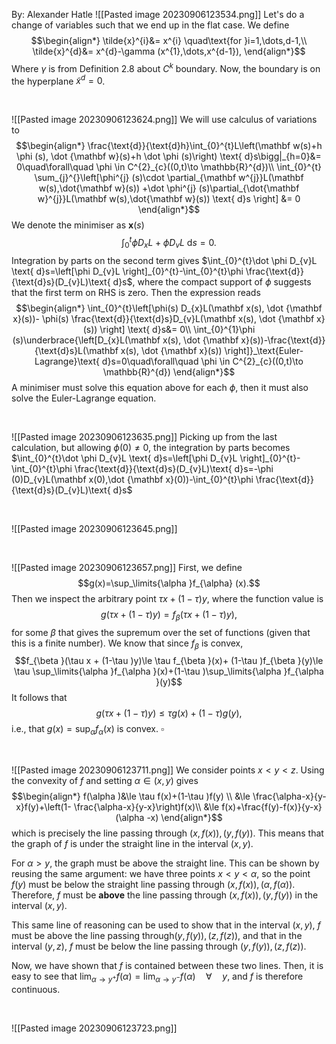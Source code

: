 By: Alexander Hatle
![[Pasted image 20230906123534.png]]
Let's do a change of variables such that we end up in the flat case. We define
$$\begin{align*}
\tilde{x}^{i}&= x^{i} \quad\text{for }i=1,\dots,d-1,\\
	\tilde{x}^{d}&= x^{d}-\gamma (x^{1},\dots,x^{d-1}),
\end{align*}$$
Where $\gamma$ is from Definition 2.8 about $C^{k}$ boundary. Now, the boundary is on the hyperplane $\tilde x^{d}=0$.


<div style="page-break-after: always; visibility: hidden"> \pagebreak </div>

![[Pasted image 20230906123624.png]]
We will use calculus of variations to 
$$\begin{align*}
\frac{\text{d}}{\text{d}h}\int_{0}^{t}L\left(\mathbf w(s)+h \phi (s), \dot {\mathbf w}(s)+h \dot \phi (s)\right) \text{ d}s\bigg|_{h=0}&= 0\quad\forall\quad \phi \in C^{2}_{c}((0,t)\to \mathbb{R}^{d})\\
\int_{0}^{t} \sum_{j}^{}\left[\phi^{j} (s)\cdot \partial_{\mathbf w^{j}}L(\mathbf w(s),\dot{\mathbf w}(s)) +\dot \phi^{j} (s)\partial_{\dot{\mathbf w}^{j}}L(\mathbf w(s),\dot{\mathbf w}(s)) \text{ d}s \right] &= 0
\end{align*}$$
We denote the minimiser as $\mathbf x(s)$
$$\int_{0}^{t}\phi D_{x}L+\dot \phi D_{v}L \text{ d}s=0.$$
Integration by parts on the second term gives $\int_{0}^{t}\dot \phi D_{v}L \text{ d}s=\left[\phi D_{v}L \right]_{0}^{t}-\int_{0}^{t}\phi \frac{\text{d}}{\text{d}s}(D_{v}L)\text{ d}s$, where the compact support of $\phi$ suggests that the first term on RHS is zero.
Then the expression reads
$$\begin{align*}
\int_{0}^{t}\left[\phi(s) D_{x}L(\mathbf x(s), \dot {\mathbf x}(s))- \phi(s) \frac{\text{d}}{\text{d}s}D_{v}L(\mathbf x(s), \dot {\mathbf x}(s)) \right] \text{ d}s&= 0\\
\int_{0}^{1}\phi (s)\underbrace{\left[D_{x}L(\mathbf x(s), \dot {\mathbf x}(s))-\frac{\text{d}}{\text{d}s}L(\mathbf x(s), \dot {\mathbf x}(s)) \right]}_\text{Euler-Lagrange}\text{ d}s=0\quad\forall\quad \phi \in C^{2}_{c}((0,t)\to \mathbb{R}^{d})
\end{align*}$$
A minimiser must solve this equation above for each $\phi,$ then it must also solve the Euler-Lagrange equation.
<div style="page-break-after: always; visibility: hidden"> \pagebreak </div>

![[Pasted image 20230906123635.png]]
Picking up from the last calculation, but allowing $\phi (0)≠0$, the integration by parts becomes
$\int_{0}^{t}\dot \phi D_{v}L \text{ d}s=\left[\phi D_{v}L \right]_{0}^{t}-\int_{0}^{t}\phi \frac{\text{d}}{\text{d}s}(D_{v}L)\text{ d}s=-\phi (0)D_{v}L(\mathbf x(0),\dot {\mathbf x}(0))-\int_{0}^{t}\phi \frac{\text{d}}{\text{d}s}(D_{v}L)\text{ d}s$


<div style="page-break-after: always; visibility: hidden"> \pagebreak </div>

![[Pasted image 20230906123645.png]]

<div style="page-break-after: always; visibility: hidden"> \pagebreak </div>

![[Pasted image 20230906123657.png]]
First, we define
$$g(x)=\sup_\limits{\alpha }f_{\alpha} (x).$$
Then we inspect the arbitrary point $\tau x+ (1-\tau )y$, where the function value is 
$$g(\tau x + (1-\tau )y)= f_{\beta }(\tau x + (1-\tau )y), $$
for some $\beta$ that gives the supremum over the set of functions (given that this is a finite number). We know that since $f_{\beta }$ is convex,
$$f_{\beta }(\tau x + (1-\tau )y)\le \tau f_{\beta }(x)+ (1-\tau )f_{\beta }(y)\le \tau \sup_\limits{\alpha }f_{\alpha }(x)+(1-\tau )\sup_\limits{\alpha }f_{\alpha }(y)$$
It follows that
$$g(\tau x + (1-\tau )y)\le \tau g(x)+(1-\tau )g(y),$$
i.e., that $g(x)=\sup_{\alpha }f_{\alpha }(x)$ is convex. $\square$

<div style="page-break-after: always; visibility: hidden"> \pagebreak </div>

![[Pasted image 20230906123711.png]]
We consider points $x<y<z$. Using the convexity of $f$ and setting $\alpha \in (x,y)$ gives
$$\begin{align*}
f(\alpha )&\le \tau f(x)+(1-\tau )f(y) \\
&\le  \frac{\alpha-x}{y-x}f(y)+\left(1- \frac{\alpha-x}{y-x}\right)f(x)\\
&\le  f(x)+\frac{f(y)-f(x)}{y-x}(\alpha -x)
\end{align*}$$
which is precisely the line passing through $(x,f(x)), (y,f(y))$. This means that the graph of $f$ is under the straight line in the interval $(x,y)$. 

For $\alpha >y$, the graph must be above the straight line. This can be shown by reusing the same argument: we have three points $x<y<\alpha$, so the point $f(y)$ must be below the straight line passing through $(x,f(x)),(\alpha ,f(\alpha ))$. Therefore, $f$ must be **above** the line passing through $(x,f(x)), (y,f(y))$ in the interval $(x,y)$.

This same line of reasoning can be used to show that in the interval $(x,y)$, $f$ must be above the line passing through$(y,f(y)),(z,f(z))$, and that in the interval $(y,z)$, $f$ must be below the line passing through $(y,f(y)),(z,f(z))$.

Now, we have shown that $f$ is contained between these two lines. Then, it is easy to see that $\lim_{\alpha  \to y^{+}}f(\alpha )=\lim_{\alpha  \to y^{-}}f(\alpha ) \quad\forall\quad y$, and $f$ is therefore continuous.

<div style="page-break-after: always; visibility: hidden"> \pagebreak </div>

![[Pasted image 20230906123723.png]]


